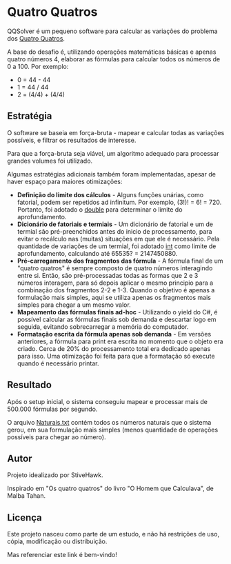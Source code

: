 # Quatro Quatros

QQSolver é um pequeno software para calcular as variações do problema dos [Quatro Quatros](https://pt.wikipedia.org/wiki/Quatro_quatros).

A base do desafio é, utilizando operações matemáticas básicas e apenas quatro números 4, elaborar as fórmulas para calcular todos os números de 0 a 100. Por exemplo:
* 0 = 44 - 44
* 1 = 44 / 44
* 2 = (4/4) + (4/4)

## Estratégia

O software se baseia em força-bruta - mapear e calcular todas as variações possíveis, e filtrar os resultados de interesse.

Para que a força-bruta seja viável, um algoritmo adequado para processar grandes volumes foi utilizado.

Algumas estratégias adicionais também foram implementadas, apesar de haver espaço para maiores otimizações:

* **Definição do limite dos cálculos** - Alguns funções unárias, como fatorial, podem ser repetidos ad infinitum. Por exemplo, (3!)! =  6! = 720. Portanto, foi adotado o [double](https://docs.microsoft.com/pt-br/dotnet/csharp/language-reference/keywords/double) para determinar o limite do aprofundamento.
* **Dicionário de fatoriais e termiais** - Um dicionário de fatorial e um de termial são pré-preenchidos antes do inicio de processamento, para evitar o recálculo nas (muitas) situações em que ele é necessário. Pela quantidade de variações de um termial, foi adotado [int](https://docs.microsoft.com/pt-br/dotnet/csharp/language-reference/keywords/int) como limite de aprofundamento, calculando até 65535? = 2147450880.
* **Pré-carregamento dos fragmentos das fórmula** - A fórmula final de um "quatro quatros" é sempre composto de quatro números interagindo entre si. Então, são pré-processadas todas as formas que 2 e 3 números interagem, para só depois aplicar o mesmo principio para a combinação dos fragmentos 2-2 e 1-3. Quando o objetivo é apenas a formulação mais simples, aqui se utiliza apenas os fragmentos mais simples para chegar a um mesmo valor.
* **Mapeamento das fórmulas finais ad-hoc** - Utilizando o yield do C#, é possível calcular as fórmulas finais sob demanda e descartar logo em seguida, evitando sobrecarregar a memória do computador.
* **Formatação escrita da fórmula apenas sob demanda** - Em versões anteriores, a fórmula para print era escrita no momento que o objeto era criado. Cerca de 20% do processamento total era dedicado apenas para isso. Uma otimização foi feita para que a formatação só execute quando é necessário printar.

## Resultado

Após o setup inicial, o sistema conseguiu mapear e processar mais de 500.000 fórmulas por segundo.

O arquivo [Naturais.txt](https://github.com/StiveHawk/quatro-quatros/blob/master/Naturais.txt) contém todos os números naturais que o sistema gerou, em sua formulação mais simples (menos quantidade de operações possíveis para chegar ao número).

## Autor

Projeto idealizado por StiveHawk.

Inspirado em "Os quatro quatros" do livro "O Homem que Calculava", de Malba Tahan.

## Licença

Este projeto nasceu como parte de um estudo, e não há restrições de uso, cópia, modificação ou distribuição.

Mas referenciar este link é bem-vindo!